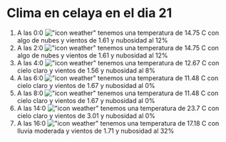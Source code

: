 # Clima en celaya en el dia 21

1. A las 0:0 !["icon weather"](http://openweathermap.org/img/w/02n.png) tenemos una temperatura de 14.75 C con algo de nubes y  vientos de 1.61 y nubosidad al 12%
1. A las 2:0 !["icon weather"](http://openweathermap.org/img/w/02n.png) tenemos una temperatura de 14.75 C con algo de nubes y  vientos de 1.61 y nubosidad al 12%
1. A las 4:0 !["icon weather"](http://openweathermap.org/img/w/02n.png) tenemos una temperatura de 12.67 C con cielo claro y  vientos de 1.56 y nubosidad al 8%
1. A las 6:0 !["icon weather"](http://openweathermap.org/img/w/01n.png) tenemos una temperatura de 11.48 C con cielo claro y  vientos de 1.67 y nubosidad al 0%
1. A las 8:0 !["icon weather"](http://openweathermap.org/img/w/01d.png) tenemos una temperatura de 11.48 C con cielo claro y  vientos de 1.67 y nubosidad al 0%
1. A las 14:0 !["icon weather"](http://openweathermap.org/img/w/01d.png) tenemos una temperatura de 23.7 C con cielo claro y  vientos de 3.01 y nubosidad al 0%
1. A las 16:0 !["icon weather"](http://openweathermap.org/img/w/10d.png) tenemos una temperatura de 17.18 C con lluvia moderada y  vientos de 1.71 y nubosidad al 32%
